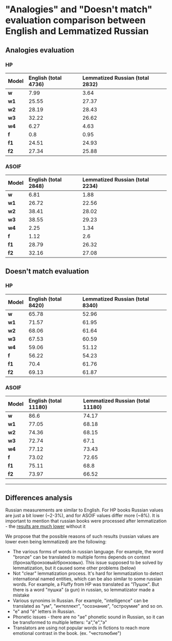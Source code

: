 # "Analogies" and "Doesn't match" evaluation comparison between English and Lemmatized Russian 

## Analogies evaluation

### HP

| **Model** | **English (total 4736)** | **Lemmatized Russian (total 2832)** |
|:----------|:-------------------------|:-------------------------|
| **w**     | 7.99 | 3.64 |
| **w1**    | 25.55 | 27.37 |
| **w2**    | 28.19 | 28.43 |
| **w3**    | 32.22 | 26.62 |
| **w4**    | 6.27 | 4.63 |
| **f**     | 0.8 | 0.95 |
| **f1**    | 24.51 | 24.93 |
| **f2**    | 27.34 | 25.88 |

### ASOIF

| **Model** | **English (total 2848)** | **Lemmatized Russian (total 2234)** |
|:----------|:-------------------------|:-------------------------|
| **w**     | 6.81 | 1.88 |
| **w1**    | 26.72 | 22.56 |
| **w2**    | 38.41 | 28.02 |
| **w3**    | 38.55 | 29.23 |
| **w4**    | 2.25 | 1.34 |
| **f**     | 1.12 | 2.6 |
| **f1**    | 28.79 | 26.32 |
| **f2**    | 32.16 | 27.08 |

## Doesn't match evaluation

### HP

| **Model** | **English (total 8420)** | **Lemmatized Russian (total 8340)** |
|:----------|:-------------------------|:-------------------------|
| **w**     | 65.78 | 52.96 |
| **w1**    | 71.57 | 61.95  |
| **w2**    | 68.06 | 61.64  |
| **w3**    | 67.53 | 60.59  |
| **w4**    | 59.06 | 51.12 |
| **f**     | 56.22 | 54.23 |
| **f1**    | 70.4 |  61.76 |
| **f2**    | 69.13 |  61.87 |

### ASOIF

| **Model** | **English (total 11180)** | **Lemmatized Russian (total 11180)** |
|:----------|:-------------------------|:-------------------------|
| **w**     | 86.6 | 74.17 |
| **w1**    | 77.05 | 68.18 |
| **w2**    | 74.36 | 68.15 |
| **w3**    | 72.74 | 67.1 |
| **w4**    | 77.12 | 73.43 |
| **f**     | 73.02 | 72.65 |
| **f1**    | 75.11 | 68.8 |
| **f2**    | 73.97 | 66.52 |

***
## Differences analysis

Russian measurements are similar to English. For HP books Russian values are just a bit lower (~2-3%), and for ASOIF values differ more (~8%). 
It is important to mention that russian books were processed after lemmatization - the [results are much lower](https://github.com/ishutov/nlp2018_hp_asoif_rus/blob/master/src/comparison_evaluation.md) without it

We propose that the possible reasons of such results (russian values are lower even being lemmatized) are the following:

- The various forms of words in russian language. For example, the word "bronze" can be translated to multiple forms depends on context (бронза/бронзовый/бронзовых). This issue supposed to be solved by lemmatization, but it caused some other problems (below)
- Not "clear" lemmatization process. It's hard for lemmatization to detect international named entities, which can be also similar to some russian words. For example, a Fluffy from HP was translated as "Пушок". But there is a word "пушка" (a gun) in russian, so lemmatizator made a mistake
- Various synonims in Russian. For example, "intelligence" can be translated as "ум", "интеллект", "осознание", "остроумие" and so on. 
- "е" and "ё" letters in Russian.
- Phonetic issues - there are no "ae" phonetic sound in Russian, so it can be transformed to multiple letters: "а","е","э"
- Translators are using not popular words in fictions to reach more emotional contrast in the book. (ex. "честолюбие")
